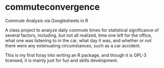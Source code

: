 # commuteconvergence
Commute Analysis via Googlesheets in R

A class project to analyze daily commute times for 
statistical significance of several factors, including, but
not all realized, time one left for the office, what one was
listening to in the car, what day it was, and whether or not
there were any extenuating circumstances, such as a car
accident.

This is my first foray into writing an R package, and though 
it is GPL-3 licensed, it is mainly just for fun and skills
development.
